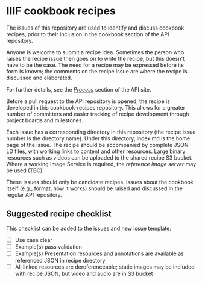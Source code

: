 # IIIF cookbook recipes

The issues of this repository are used to identify and discuss cookbook recipes, prior to their inclusion in the cookbook section of the API repository. 

Anyone is welcome to submit a recipe idea. Sometimes the person who raises the recipe issue then goes on to write the recipe, but this doesn't have to be the case. The need for a recipe may be expressed before its form is known; the comments on the recipe issue are where the recipe is discussed and elaborated.

For further details, see the _[Process](https://preview.iiif.io/api/image-prezi-rc2/api/cookbook/#process)_ section of the API site.

Before a pull request to the API repository is opened, the recipe is developed in this cookbook-recipes repository. This allows for a greater number of committers and easier tracking of recipe development through project boards and milestones.

Each issue has a corresponding directory in this repository (the recipe issue number is the directory name). Under this directory, index.md is the home page of the issue. The recipe should be accompanied by complete JSON-LD files, with working links to content and other resources. Large binary resources such as videos can be uploaded to the shared recipe S3 bucket. Where a working Image Service is required, the _reference image server_ may be used (TBC).

These issues should only be candidate recipes. Issues about the cookbook itself (e.g., format, how it works) should be raised and discussed in the regular API repository.

## Suggested recipe checklist

This checklist can be added to the issues and new issue template:

- [ ] Use case clear
- [ ] Example(s) pass validation
- [ ] Example(s) Presentation resources and annotations are available as referenced JSON in recipe directory
- [ ] All linked resources are dereferenceable; static images may be included with recipe JSON, but video and audio are in S3 bucket
